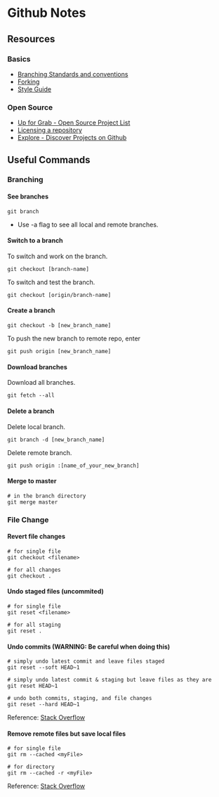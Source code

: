 # Github Notes

## Resources

### Basics
- [Branching Standards and conventions](https://gist.github.com/digitaljhelms/4287848)
- [Forking](https://gist.github.com/Chaser324/ce0505fbed06b947d962)
- [Style Guide](https://github.com/agis/git-style-guide)

### Open Source
- [Up for Grab - Open Source Project List](https://up-for-grabs.net/#/)
- [Licensing a repository](https://help.github.com/en/articles/licensing-a-repository)
- [Explore - Discover Projects on Github](https://github.com/explore)

## Useful Commands

### Branching

#### See branches

```
git branch
```
* Use -a flag to see all local and remote branches.

#### Switch to a branch

To switch and work on the branch.
```
git checkout [branch-name]
```

To switch and test the branch.
```
git checkout [origin/branch-name]
```

#### Create a branch

```
git checkout -b [new_branch_name]
```
To push the new branch to remote repo, enter
```
git push origin [new_branch_name]
```

#### Download branches

Download all branches.
```
git fetch --all
```

#### Delete a branch

Delete local branch.
```
git branch -d [new_branch_name]
```
Delete remote branch.
```
git push origin :[name_of_your_new_branch]
```

#### Merge to master
```
# in the branch directory
git merge master
```

### File Change
#### Revert file changes
```
# for single file
git checkout <filename>

# for all changes
git checkout .
```

#### Undo staged files (uncommited)
```
# for single file
git reset <filename>

# for all staging
git reset .
```

#### Undo commits (WARNING: Be careful when doing this)

```
# simply undo latest commit and leave files staged
git reset --soft HEAD~1

# simply undo latest commit & staging but leave files as they are
git reset HEAD~1

# undo both commits, staging, and file changes
git reset --hard HEAD~1
```

Reference: [Stack Overflow](https://stackoverflow.com/questions/927358/how-do-i-undo-the-most-recent-commits-in-git)

#### Remove remote files but save local files
```
# for single file
git rm --cached <myFile>

# for directory
git rm --cached -r <myFile>
```

Reference: [Stack Overflow](https://stackoverflow.com/questions/1143796/remove-a-file-from-a-git-repository-without-deleting-it-from-the-local-filesyste)
